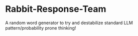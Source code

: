 # Rabbit-Response-Team
A random word generator to try and destabilize standard LLM pattern/probability prone thinking!
